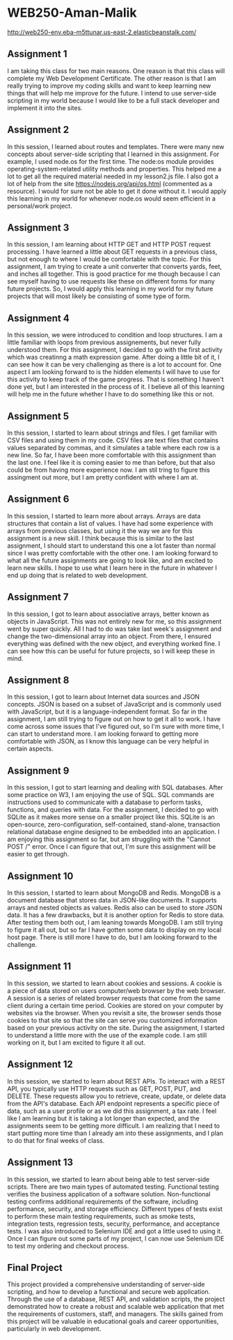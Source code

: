 # WEB250-Aman-Malik

http://web250-env.eba-m5ttunar.us-east-2.elasticbeanstalk.com/

## Assignment 1

I am taking this class for two main reasons. One reason is that this class will complete my Web Development Certificate. The other reason is that I am really trying to improve my coding skills and want to keep learning new things that will help me improve for the future. I intend to use server-side scripting in my world because I would like to be a full stack developer and implement it into the sites. 

## Assignment 2

In this session, I learned about routes and templates. There were many new concepts about server-side scripting that I learned in this assignment. For example, I used node.os for the first time. The node:os module provides operating-system-related utility methods and properties. This helped me a lot to get all the required material needed in my lesson2.js file. I also got a lot of help from the site https://nodejs.org/api/os.html (commented as a resource). I would for sure not be able to get it done without it. I would apply this learning in my world for whenever node.os would seem efficient in a personal/work project. 

## Assignment 3

In this session, I am learning about HTTP GET and HTTP POST request processing. I have learned a little about GET requests in a previous class, but not enough to where I would be comfortable with the topic. For this assignment, I am trying to create a unit converter that converts yards, feet, and inches all together. This is good practice for me though because I can see myself having to use requests like these on different forms for many future projects. So, I would apply this learning in my world for my future projects that will most likely be consisting of some type of form. 

## Assignment 4

In this session, we were introduced to condition and loop structures. I am a little familiar with loops from previous assignements, but never fully understood them. For this assignment, I decided to go with the first activity which was creatinng a math expression game. After doing a little bit of it, I can see how it can be very challenging as there is a lot to account for. One aspect I am looking forward to is the hidden elements I will have to use for this activity to keep track of the game progress. That is something I haven't done yet, but I am interested in the process of it. I believe all of this learning will help me in the future whether I have to do something like this or not. 

## Assignment 5

In this session, I started to learn about strings and files. I get familiar with CSV files and using them in my code. CSV files are text files that contains values separated by commas, and it simulates a table where each row is a new line. So far, I have been more comfortable with this assignment than the last one. I feel like it is coming easier to me than before, but that also could be from having more experience now. I am stil tring to figure this assingment out more, but I am pretty confident with where I am at. 

## Assignment 6

In this session, I started to learn more about arrays. Arrays are data structures that contain a list of values. I have had some experience with arrays from previous classes, but using it the way we are for this assignment is a new skill. I think because this is similar to the last assignment, I should start to understand this one a lot faster than normal since I was pretty comfortable with the other one. I am looking forward to what all the future assignments are going to look like, and am excited to learn new skills. I hope to use what I learn here in the future in whatever I end up doing that is related to web development.

## Assignment 7

In this session, I got to learn about associative arrays, better known as objects in JavaScript. This was not entirely new for me, so this assignment went by super quickly. All I had to do was take last week's assignment and change the two-dimensional array into an object. From there, I ensured everything was defined with the new object, and everything worked fine. I can see how this can be useful for future projects, so I will keep these in mind.

## Assignment 8

In this session, I got to learn about Internet data sources and JSON concepts. JSON is based on a subset of JavaScript and is commonly used with JavaScript, but it is a language-independent format. So far in the assignment, I am still trying to figure out on how to get it all to work. I have come across some issues that I've figured out, so I'm sure with more time, I can start to understand more. I am looking forward to getting more comfortable with JSON, as I know this language can be very helpful in certain aspects. 

## Assignment 9

In this session, I got to start learning and dealing with SQL databases. After some practice on W3, I am enjoying the use of SQL. SQL commands are instructions used to communicate with a database to perform tasks, functions, and queries with data. For the assignment, I decided to go with SQLite as it makes more sense on a smaller project like this. SQLite is an open-source, zero-configuration, self-contained, stand-alone, transaction relational database engine designed to be embedded into an application. I am enjoying this assignment so far, but am struggling with the "Cannot POST /" error. Once I can figure that out, I'm sure this assignment will be easier to get through. 

## Assignment 10

In this session, I started to learn about MongoDB and Redis. MongoDB is a document database that stores data in JSON-like documents. It supports arrays and nested objects as values. Redis also can be used to store JSON data. It has a few drawbacks, but it is another option for Redis to store data. After testing them both out, I am leaning towards MongoDB. I am still trying to figure it all out, but so far I have gotten some data to display on my local host page. There is still more I have to do, but I am looking forward to the challenge.

## Assignment 11

In this session, we started to learn about cookies and sessions. A cookie is a piece of data stored on users computer/web browser by the web browser. A session is a series of related browser requests that come from the same client during a certain time period. Cookies are stored on your computer by websites via the browser. When you revisit a site, the browser sends those cookies to that site so that the site can serve you customized information based on your previous activity on the site. During the assignment, I started to understand a little more with the use of the example code. I am still working on it, but I am excited to figure it all out. 

## Assignment 12

In this session, we started to learn about REST APIs. To interact with a REST API, you typically use HTTP requests such as GET, POST, PUT, and DELETE. These requests allow you to retrieve, create, update, or delete data from the API's database. Each API endpoint represents a specific piece of data, such as a user profile or as we did this assignment, a tax rate. I feel like I am learning but it is taking a lot longer than expected, and the assignments seem to be getting more difficult. I am realizing that I need to start putting more time than I already am into these assignments, and I plan to do that for final weeks of class. 

## Assignment 13

In this session, we started to learn about being able to test server-side scripts. There are two main types of automated testing. Functional testing verifies the business application of a software solution. Non-functional testing confirms additional requirements of the software, including performance, security, and storage efficiency. Different types of tests exist to perform these main testing requirements, such as smoke tests, integration tests, regression tests, security, performance, and acceptance tests. I was also introduced to Selenium IDE and got a little used to using it. Once I can figure out some parts of my project, I can now use Selenium IDE to test my ordering and checkout process. 

## Final Project

This project provided a comprehensive understanding of server-side scripting, and how to develop a functional and secure web application. Through the use of a database, REST API, and validation scripts, the project demonstrated how to create a robust and scalable web application that met the requirements of customers, staff, and managers. The skills gained from this project will be valuable in educational goals and career opportunities, particularly in web development.
